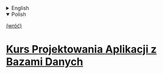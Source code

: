 <details>
    <summary>English</summary>

[(back)](../)
# Designing Applications with Databases Course


</details>

<details open>
    <summary>Polish</summary>

[(wróć)](../)
# [**K**urs **P**rojektowania **A**plikacji z **B**azami **D**anych](http://itcourses.eu/database-applications)


</details>



